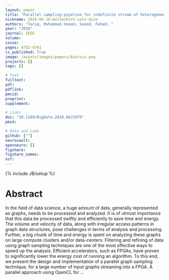 ```yaml
---
layout: paper
title: "Parallel sampling-pipeline for indefinite stream of heterogeneous graphs using OpenCL for FPGAs"
nickname: 2024-04-16-bottenhorn-salo-diva
authors: "Tariq, Muhammad Usman; Saeed, Fahad; "
year: "2018"
journal: IEEE
volume: 
issue:
pages: 4752-4761
is_published: True
image: /assets/images/papers/biorxiv.png
projects: []
tags: []

# Text
fulltext:
pdf:
pdflink:
pmcid:
preprint: 
supplement:

# Links
doi: "10.1109/BigData.2018.8621979"
pmid:

# Data and code
github: [""]
neurovault:
openneuro: []
figshare:
figshare_names:
osf:
---
```

{% include JB/setup %}

# Abstract

In the field of data science, a huge amount of data, generally represented as graphs, needs to be processed and analyzed. It is of utmost importance that this data be processed swiftly and efficiently to save time and energy. The volume and velocity of data, along with irregular access patterns in graph data structures, pose challenges in terms of analysis and processing. Further, a big chunk of time and energy is spent on analyzing these graphs on large compute clusters and/or data-centers. Filtering and refining of data using graph sampling techniques are one of the most effective ways to speed up the analysis. Efficient accelerators, such as FPGAs, have proven to significantly lower the energy cost of running an algorithm. To this end, we present the design and implementation of a parallel graph sampling technique, for a large number of input graphs streaming into a FPGA. A parallel approach using OpenCL for …
